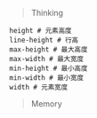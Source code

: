 > Thinking

```
height # 元素高度
line-height # 行高
max-height # 最大高度
max-width # 最大宽度
min-height # 最小高度
min-width # 最小宽度
width # 元素宽度
```

> Memory

```

```

